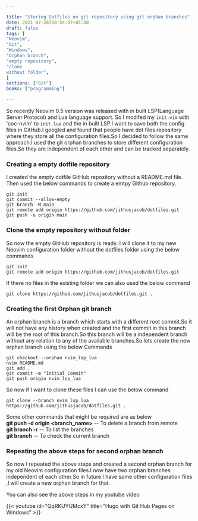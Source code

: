 ```yaml
---

title: "Storing Dotfiles on git repository using git orphan branches"
date: 2021-07-26T10:54:57+05:30
draft: false
tags: [
"Neovim",
"Git",
"Windows",
"Orphan branch",
"empty repository",
"clone
without folder",
]
sections: ["Git"]
books: ["programming"]

---
```


So recently Neovim 0.5 version was released with in built LSP(Language Server
Protocol) and Lua language support. So I modifed my `init.vim` with 'coc-nvim'
to `init.lua` and the in built LSP.I want to save both the config files in
GitHub.I googled and found that people have dot files repository where they
store all the configuration files.So I decided to follow the same approach.I
used the git orphan branches to store different configuration files.So they are
independent of each other and can be tracked separately.

### Creating a empty dotfile repository

I created the empty dotfile GitHub repository without a README.md file.
Then used the below commands to create a emtpy Github repository.

```
git init
git commit --allow-empty
git branch -M main
git remote add origin https://github.com/jithusjacob/dotfiles.git
git push -u origin main
```

### Clone the empty repository without folder

So now the empty GitHub repository is ready. I will clone it to my new Neovim
configuration folder without the dotfiles folder using the below commands

```
git init
git remote add origin https://github.com/jithusjacob/dotfiles.git
```

If there no files in the existing folder we can also used the below command

```
git clone https://github.com/jithusjacob/dotfiles.git .
```

### Creating the first Orphan git branch

An orphan branch is a branch which starts with a different root commit.So it
will not have any history when created and the first commit in this branch will
be the root of this branch.So this branch will be a independent branch without
any relation to any of the available branches.So lets create the new orphan
branch using the below Commands

```
git checkout --orphan nvim_lsp_lua
nvim README.md
git add .
git commit -m "Initial Commit"
git push origin nvim_lsp_lua
```

So now if I want to clone these files I can use the below command

```
git clone --branch nvim_lsp_lua https://github.com/jithusjacob/dotfiles.git .
```

Some other commands that might be required are as below  
**git push -d origin <branch_name>** -- To delete a branch from remote  
**git branch -r** -- To list the branches  
**git branch** -- To check the current branch

### Repeating the above steps for second orphan branch

So now I repeated the above steps and created a second orphan branch for my old
Neovim configuration files.I now have two orphan branches independent of each
other.So in future I have some other configuration files ,I will create a new
orphan branch for that.

You can also see the above steps in my youtube video

{{< youtube id="QqRKUYUMcxY" title="Hugo with Git Hub Pages on Windows" >}}

